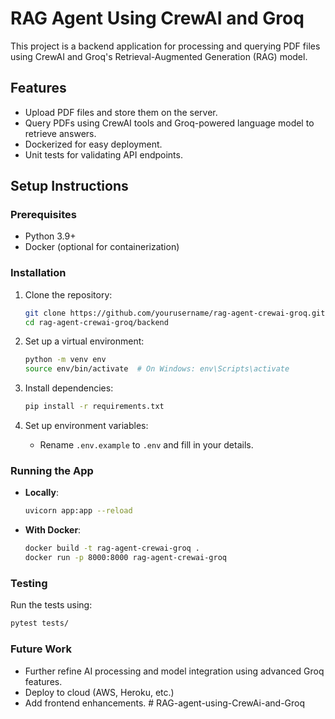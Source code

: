 
# RAG Agent Using CrewAI and Groq

This project is a backend application for processing and querying PDF files using CrewAI and Groq's Retrieval-Augmented Generation (RAG) model.

## Features
- Upload PDF files and store them on the server.
- Query PDFs using CrewAI tools and Groq-powered language model to retrieve answers.
- Dockerized for easy deployment.
- Unit tests for validating API endpoints.

## Setup Instructions

### Prerequisites
- Python 3.9+
- Docker (optional for containerization)

### Installation
1. Clone the repository:
   ```bash
   git clone https://github.com/yourusername/rag-agent-crewai-groq.git
   cd rag-agent-crewai-groq/backend
   ```

2. Set up a virtual environment:
   ```bash
   python -m venv env
   source env/bin/activate  # On Windows: env\Scripts\activate
   ```

3. Install dependencies:
   ```bash
   pip install -r requirements.txt
   ```

4. Set up environment variables:
   - Rename `.env.example` to `.env` and fill in your details.

### Running the App
- **Locally**:
   ```bash
   uvicorn app:app --reload
   ```
- **With Docker**:
   ```bash
   docker build -t rag-agent-crewai-groq .
   docker run -p 8000:8000 rag-agent-crewai-groq
   ```

### Testing
Run the tests using:
```bash
pytest tests/
```

### Future Work
- Further refine AI processing and model integration using advanced Groq features.
- Deploy to cloud (AWS, Heroku, etc.)
- Add frontend enhancements.
#   R A G - a g e n t - u s i n g - C r e w A i - a n d - G r o q 
 
 
